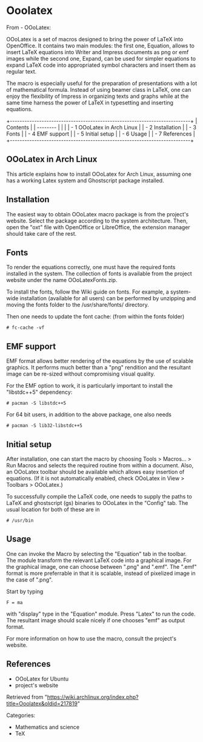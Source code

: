 Ooolatex
========

From - OOoLatex:

OOoLatex is a set of macros designed to bring the power of LaTeX into
OpenOffice. It contains two main modules: the first one, Equation,
allows to insert LaTeX equations into Writer and Impress documents as
png or emf images while the second one, Expand, can be used for simpler
equations to expand LaTeX code into appropriated symbol characters and
insert them as regular text.

The macro is especially useful for the preparation of presentations with
a lot of mathematical formula. Instead of using beamer class in LaTeX,
one can enjoy the flexibility of Impress in organizing texts and graphs
while at the same time harness the power of LaTeX in typesetting and
inserting equations.

+--------------------------------------------------------------------------+
| Contents                                                                 |
| --------                                                                 |
|                                                                          |
| -   1 OOoLatex in Arch Linux                                             |
| -   2 Installation                                                       |
| -   3 Fonts                                                              |
| -   4 EMF support                                                        |
| -   5 Initial setup                                                      |
| -   6 Usage                                                              |
| -   7 References                                                         |
+--------------------------------------------------------------------------+

OOoLatex in Arch Linux
----------------------

This article explains how to install OOoLatex for Arch Linux, assuming
one has a working Latex system and Ghostscript package installed.

Installation
------------

The easiest way to obtain OOoLatex macro package is from the project's
website. Select the package according to the system architecture. Then,
open the "oxt" file with OpenOffice or LibreOffice, the extension
manager should take care of the rest.

Fonts
-----

To render the equations correctly, one must have the required fonts
installed in the system. The collection of fonts is available from the
project website under the name OOoLatexFonts.zip.

To install the fonts, follow the Wiki guide on fonts. For example, a
system-wide installation (available for all users) can be performed by
unzipping and moving the fonts folder to the /usr/share/fonts/
directory.

Then one needs to update the font cache: (from within the fonts folder)

    # fc-cache -vf

EMF support
-----------

EMF format allows better rendering of the equations by the use of
scalable graphics. It performs much better than a "png" rendition and
the resultant image can be re-sized without compromising visual quality.

For the EMF option to work, it is particularly important to install the
"libstdc++5" dependency:

    # pacman -S libstdc++5

For 64 bit users, in addition to the above package, one also needs

    # pacman -S lib32-libstdc++5

Initial setup
-------------

After installation, one can start the macro by choosing Tools >
Macros... > Run Macros and selects the required routine from within a
document. Also, an OOoLatex toolbar should be available which allows
easy insertion of equations. (If it is not automatically enabled, check
OOoLatex in View > Toolbars > OOoLatex.)

To successfully compile the LaTeX code, one needs to supply the paths to
LaTeX and ghostscript (gs) binaries to OOoLatex in the "Config" tab. The
usual location for both of these are in

    # /usr/bin

Usage
-----

One can invoke the Macro by selecting the "Equation" tab in the toolbar.
The module transform the relevant LaTeX code into a graphical image. For
the graphical image, one can choose between ".png" and ".emf". The
".emf" format is more preferrable in that it is scalable, instead of
pixelized image in the case of ".png".

Start by typing

    F = ma

with "display" type in the "Equation" module. Press "Latex" to run the
code. The resultant image should scale nicely if one chooses "emf" as
output format.

For more information on how to use the macro, consult the project's
website.

References
----------

-   OOoLatex for Ubuntu
-   project's website

Retrieved from
"https://wiki.archlinux.org/index.php?title=Ooolatex&oldid=217819"

Categories:

-   Mathematics and science
-   TeX
